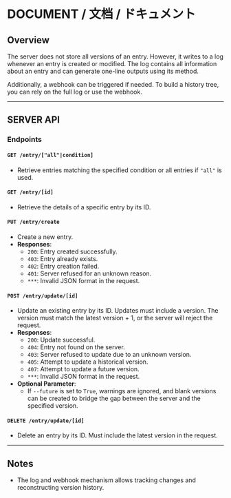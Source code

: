 # DOCUMENT / 文档 / ドキュメント

## Overview

The server does not store all versions of an entry. However, it writes to a log whenever an entry is created or modified. The log contains all information about an entry and can generate one-line outputs using its method. 

Additionally, a webhook can be triggered if needed. To build a history tree, you can rely on the full log or use the webhook.

---

## SERVER API

### Endpoints

#### `GET /entry/["all"|condition]`
- Retrieve entries matching the specified condition or all entries if `"all"` is used.

#### `GET /entry/[id]`
- Retrieve the details of a specific entry by its ID.

#### `PUT /entry/create`
- Create a new entry.
- **Responses**:
  - `200`: Entry created successfully.
  - `403`: Entry already exists.
  - `402`: Entry creation failed.
  - `401`: Server refused for an unknown reason.
  - `***`: Invalid JSON format in the request.

#### `POST /entry/update/[id]`
- Update an existing entry by its ID. Updates must include a version. The version must match the latest version + 1, or the server will reject the request.
- **Responses**:
  - `200`: Update successful.
  - `404`: Entry not found on the server.
  - `403`: Server refused to update due to an unknown version.
  - `405`: Attempt to update a historical version.
  - `407`: Attempt to update a future version.
  - `***`: Invalid JSON format in the request.
- **Optional Parameter**:
  - If `--future` is set to `True`, warnings are ignored, and blank versions can be created to bridge the gap between the server and the specified version.

#### `DELETE /entry/update/[id]`
- Delete an entry by its ID. Must include the latest version in the request.

---

## Notes
- The log and webhook mechanism allows tracking changes and reconstructing version history.
